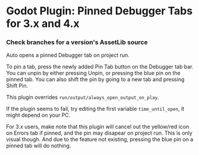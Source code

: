 # Godot Plugin: Pinned Debugger Tabs for 3.x and 4.x
### Check branches for a version's AssetLib source
Auto opens a pinned Debugger tab on project run.

To pin a tab, press the newly added Pin Tab button on the Debugger tab bar.
You can unpin by either pressing Unpin, or pressing the blue pin on the pinned tab.
You can also shift the pin by going to a new tab and pressing Shift Pin.

This plugin overrides `run/output/always_open_output_on_play`.

If the plugin seems to fail, try editing the first variable `time_until_open`, it might depend on your PC.

For 3.x users, make note that this plugin will cancel out the yellow/red icon on Errors tab if pinned, and the pin may disapear on project run. This is only visual though. And due to the feature not existing, pressing the blue pin on a pinned tab will do nothing.
